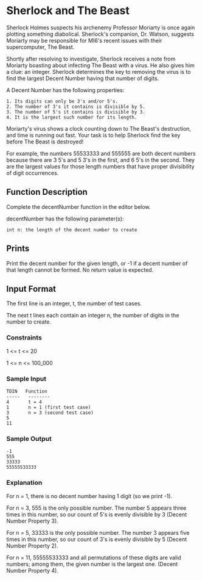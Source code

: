 # Sherlock and The Beast

Sherlock Holmes suspects his archenemy Professor Moriarty is once again plotting something diabolical. Sherlock's companion, Dr. Watson, suggests Moriarty may be responsible for MI6's recent issues with their supercomputer, The Beast.

Shortly after resolving to investigate, Sherlock receives a note from Moriarty boasting about infecting The Beast with a virus. He also gives him a clue: an integer. Sherlock determines the key to removing the virus is to find the largest Decent Number having that number of digits.

A Decent Number has the following properties:

    1. Its digits can only be 3's and/or 5's.
    2. The number of 3's it contains is divisible by 5.
    3. The number of 5's it contains is divisible by 3.
    4. It is the largest such number for its length.

Moriarty's virus shows a clock counting down to The Beast's destruction, and time is running out fast. Your task is to help Sherlock find the key before The Beast is destroyed!

For example, the numbers 55533333 and 555555 are both decent numbers because there are 3 5's and 5 3's in the first, and 6 5's in the second. They are the largest values for those length numbers that have proper divisibility of digit occurrences.

## Function Description

Complete the decentNumber function in the editor below.

decentNumber has the following parameter(s):

    int n: the length of the decent number to create

## Prints

Print the decent number for the given length, or -1 if a decent number of that length cannot be formed. No return value is expected.

## Input Format

The first line is an integer, t, the number of test cases.

The next t lines each contain an integer n, the number of digits in the number to create.

### Constraints

1 <= t <= 20

1 <= n <= 100_000

### Sample Input

    TDIN   Function
    -----   --------
    4       t = 4
    1       n = 1 (first test case)
    3       n = 3 (second test case)
    5
    11

### Sample Output

    -1
    555
    33333
    55555533333

### Explanation

For n = 1, there is no decent number having 1 digit (so we print -1).

For n = 3, 555 is the only possible number. The number 5 appears three times in this number, so our count of 5's is evenly divisible by 3 (Decent Number Property 3).

For n = 5, 33333 is the only possible number. The number 3 appears five times in this number, so our count of 3's is evenly divisible by 5 (Decent Number Property 2).

For n = 11, 55555533333 and all permutations of these digits are valid numbers; among them, the given number is the largest one. (Decent Number Property 4).
